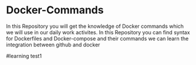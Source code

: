 # Docker-Commands
In this Repository you will get the knowledge of Docker commands which we will use in our daily work activites.
In this Repository you can find syntax for Dockerfiles and Docker-compose and their commands
we can learn the integration between github and docker

#learning test1
